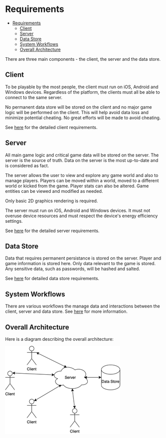 # Requirements

- [Requirements](#requirements)
  - [Client](#client)
  - [Server](#server)
  - [Data Store](#data-store)
  - [System Workflows](#system-workflows)
  - [Overall Architecture](#overall-architecture)

There are three main components - the client, the server and the data store.

## Client

To be playable by the most people, the client must run on iOS, Android and Windows devices. Regardless of the platform, the clients must all be able to connect to the same server.

No permanent data store will be stored on the client and no major game logic will be performed on the client. This will help avoid data loss and minimize potential cheating. No great efforts will be made to avoid cheating.

See [here](client.md) for the detailed client requirements.

## Server

All main game logic and critical game data will be stored on the server. The server is the source of truth. Data on the server is the most up-to-date and is considered as fact.

The server allows the user to view and explore any game world and also to manage players. Players can be moved within a world, moved to a different world or kicked from the game. Player stats can also be altered. Game entities can be viewed and modified as needed.

Only basic 2D graphics rendering is required.

The server must run on iOS, Android and Windows devices. It must not overuse device resources and must respect the device's energy efficiency settings.

See [here](server.md) for the detailed server requirements.

## Data Store

Data that requires permanent persistance is stored on the server. Player and game information is stored here. Only data relevant to the game is stored. Any sensitive data, such as passwords, will be hashed and salted.

See [here](data_store.md) for detailed data store requirements.

## System Workflows

There are various workflows the manage data and interactions between the client, server and data store. See [here](system_workflows.md) for more information.

## Overall Architecture

Here is a diagram describing the overall architecture:

![Overall Architecture](images/overall_architecture.drawio.png)
